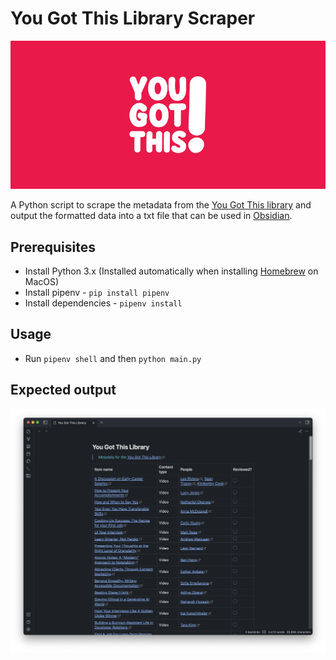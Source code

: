 # You Got This Library Scraper
![banner with the words 'You Got This' in the centre](/banner.png)

A Python script to scrape the metadata from the [You Got This library](https://yougotthis.io/library) and output the formatted data into a txt file that can be used in [Obsidian](https://obsidian.md/).

## Prerequisites

* Install Python 3.x (Installed automatically when installing [Homebrew](https://brew.sh/) on MacOS)
* Install pipenv - `pip install pipenv`
* Install dependencies - `pipenv install`

## Usage
* Run `pipenv shell` and then `python main.py`

## Expected output
![Screenshot of Obsidian note with formatted You Got This library metadata table](/output.png)